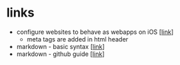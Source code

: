 # links

* configure websites to behave as webapps on iOS [[link](https://developer.apple.com/library/archive/documentation/AppleApplications/Reference/SafariWebContent/ConfiguringWebApplications/ConfiguringWebApplications.html#//apple_ref/doc/uid/TP40002051-CH3-SW1)]
  * meta tags are added in html header
* markdown - basic syntax [[link](https://www.markdownguide.org/basic-syntax/)]
* markdown - github guide [[link](https://guides.github.com/features/mastering-markdown/)]
